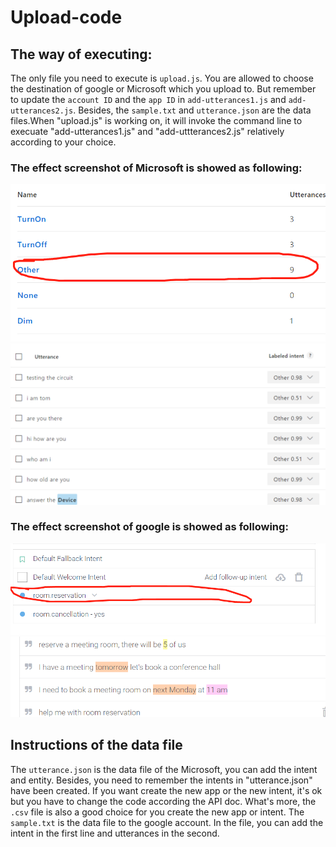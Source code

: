 # Upload-code
## The way of executing:
The only file you need to execute is `upload.js`. You are allowed to choose the destination of google or Microsoft
which you upload to. But remember to update the `account ID` and the `app ID` in `add-utterances1.js` and `add-utterances2.js`. 
Besides, the `sample.txt` and `utterance.json` are the data files.When "upload.js" is working on, it will invoke the command 
line to execuate "add-utterances1.js" and "add-uttterances2.js" relatively according to your choice.

### The effect screenshot of Microsoft is showed as following:

 ![image](https://github.com/liufuxiao/Upload-code/blob/master/%E5%BE%AE%E4%BF%A1%E5%9B%BE%E7%89%87_20180202020312.png)
 ![image](https://github.com/liufuxiao/Upload-code/blob/master/%E5%BE%AE%E4%BF%A1%E5%9B%BE%E7%89%87_20180202020922.png)
 
 
### The effect screenshot of google is showed as following:
 
 ![image](https://github.com/liufuxiao/Upload-code/blob/master/%E5%BE%AE%E4%BF%A1%E5%9B%BE%E7%89%87_20180202021157.png)
 ![image](https://github.com/liufuxiao/Upload-code/blob/master/%E5%BE%AE%E4%BF%A1%E5%9B%BE%E7%89%87_20180202021207.png)
 
## Instructions of the data file
The `utterance.json` is the data file of the Microsoft, you can add the intent and entity. Besides, you need to remember the 
intents in "utterance.json" have been created. If you want create the new app or the new intent, it's ok but you have to change
the code according the API doc. 
What's more, the `.csv` file is also a good choice for you create the new app or intent. 
The `sample.txt` is the data file to the google account. In the file, you can add the intent in the first line and utterances in 
the second.

